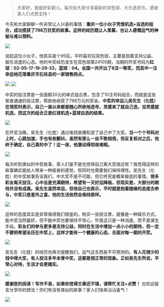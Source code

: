 > 大家好，我是好彩颖儿，每天给大家分享最新的双色球、大乐透资讯，感谢家人们点赞支持！

今天和大家聊聊一件非常让人兴奋的事情：**重庆一位小伙子凭借机选+自选的组合，成功揽获了798万巨奖的故事。这样的经历既让人羡慕，也让人感慨运气的神秘与难以预料。**

![](https://cdn.jsdelivr.net/gh/wangwenjie1314/PicCDN/2024-9-11/1726010463082-image.png)


说起这位小伙子，他其实是个95后，平时喜欢玩双色球，主要是抱着支持公益、娱乐消遣的心态。他的中奖经历发生在双色球第24105期，当期的开奖号码为**红球：02-05-17-19-29-33，蓝球：04。全国一共开出了6注一等奖，而其中一注幸运地花落重庆市石柱县的一家销售网点。**


![](https://cdn.jsdelivr.net/gh/wangwenjie1314/PicCDN/2024-9-15/1726363232304-image.png)
![](https://cdn.jsdelivr.net/gh/wangwenjie1314/PicCDN/2024-9-11/1726010607079-image.png)



中奖的投注票是一张面额20元的单式组合票，包含了10注号码组合，而就是这张普普通通的投注票，帮助他收获了798万元的奖金。**中奖的幸运儿吴先生（化姓）在领奖时表示，自己一直以来都是随心所欲地选号，灵感来了就自己选，没灵感就机选，而这次的组合正是红球机选+蓝球自选的结果。**


![](https://cdn.jsdelivr.net/gh/wangwenjie1314/PicCDN/2024-9-15/1726363272746-image.png)



在开奖当晚，吴先生（化姓）通过电视直播知道了自己中了大奖。**当一个个号码对上时，心跳加速，手也有些颤抖，虽然有那么一丝不敢相信，但反复核对之后，他终于确定，自己真的中了！这一夜，他激动得彻夜难眠。**

![](https://cdn.jsdelivr.net/gh/wangwenjie1314/PicCDN/2024-9-15/1726363023161-image.png)

每次听到类似的中奖故事，家人们是不是也觉得自己离大奖很近呢？我觉得这样的故事确实能给人带来一种振奋的感觉，但同时也需要我们保持理性。吴先生（化姓）的中奖故事告诉我们，中大奖不是不可能，但它终究是概率极低的事情。**很多彩友每天投注，心中总是充满期待，希望有一天好运降临，但现实是，大部分的期待并没有成真。吴先生虽然幸运，但他自己也表示，平时就是抱着随缘的态度去参与，中奖只是意外之喜，他的生活依然会保持原样。**


![](https://cdn.jsdelivr.net/gh/wangwenjie1314/PicCDN/2024-9-15/1726363384849-image.png)


这样的态度其实是非常值得我们借鉴的。购买一张投注票，就像是一种娱乐方式，能中奖当然最好，但不能中奖也要保持平常心，毕竟这只是一种消遣，而不是谋生手段。**彩友们的参与更多是支持公益，同时在生活中增加一点小小的期待，但一定不要把希望全压在中奖上，这样才能有一个健康的心态，去面对每一期的开奖。**


![](https://cdn.jsdelivr.net/gh/wangwenjie1314/PicCDN/2024-9-15/1726363432394-image.png)


吴先生（化姓）的经历也再次提醒我们，运气这东西是不可预测的。**有人花很少的钱中得大奖，有人投注多年未曾中奖，这都是很正常的现象。正如吴先生所说，平常心对待，生活才会更踏实。**


![](https://cdn.jsdelivr.net/gh/wangwenjie1314/PicCDN/2024-9-15/1726363465126-image.png)


**感谢您的阅读！写作不易，如果你觉得文章还不错，请帮忙关注+点赞！** 也欢迎留言分享你的想法！你们有没有类似的故事？家人们快来沾沾喜气！


![](https://cdn.jsdelivr.net/gh/wangwenjie1314/PicCDN/2024-6-29/1719652806847-image.png)






